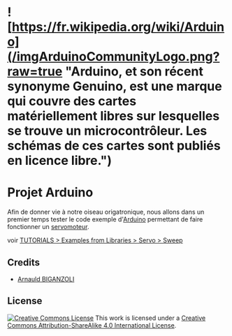# ![https://fr.wikipedia.org/wiki/Arduino](/imgArduinoCommunityLogo.png?raw=true "Arduino, et son récent synonyme Genuino, est une marque qui couvre des cartes matériellement libres sur lesquelles se trouve un microcontrôleur. Les schémas de ces cartes sont publiés en licence libre.")

# Projet Arduino
Afin de donner vie à notre oiseau origatronique, nous allons dans un premier temps tester le code exemple d'[Arduino](https://fr.wikipedia.org/wiki/Arduino) permettant de faire fonctionner un [servomoteur](/imgServomoteur.jpg?raw=true "servomoteur").

voir [TUTORIALS > Examples from Libraries > Servo > Sweep](https://www.arduino.cc/en/Tutorial/Sweep)


Credits
---
- [Arnauld BIGANZOLI](http://tonic.inserm.fr/arnauld-biganzoli-404340.kjsp)

License
---
[![Creative Commons License](https://i.creativecommons.org/l/by-sa/4.0/88x31.png)](http://creativecommons.org/licenses/by-sa/4.0/)
This work is licensed under a [Creative Commons Attribution-ShareAlike 4.0 International License](http://creativecommons.org/licenses/by-sa/4.0/).
